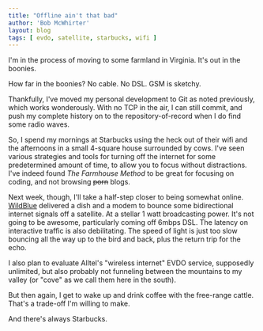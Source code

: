 ```yaml
---
title: "Offline ain't that bad"
author: 'Bob McWhirter'
layout: blog
tags: [ evdo, satellite, starbucks, wifi ]
---
```

I'm in the process of moving to some farmland in Virginia.  It's out in the boonies.

How far in the boonies?  No cable.  No DSL.  GSM is sketchy.

Thankfully, I've moved my personal development to Git as noted previously, which works wonderously.  With no TCP in the air, I can still commit, and push my complete history on to the repository-of-record when I do find some radio waves.

So, I spend my mornings at Starbucks using the heck out of their wifi and the afternoons in a small 4-square house surrounded by cows.  I've seen various strategies and tools for turning off the internet for some predetermined amount of time, to allow you to focus without distractions.  I've indeed found <em>The Farmhouse Method</em> to be great for focusing on coding, and not browsing <span style="text-decoration: line-through;">porn</span> blogs.

Next week, though, I'll take a half-step closer to being somewhat online.  <a title="WildBlue" href="http://wildblue.com/">WildBlue</a> delivered a dish and a modem to bounce some bidirectional internet signals off a satellite.  At a stellar 1 watt broadcasting power.  It's not going to be awesome, particularly coming off 6mbps DSL.  The latency on interactive traffic is also debilitating.  The speed of light is just too slow bouncing all the way up to the bird and back, plus the return trip for the echo.

I also plan to evaluate Alltel's "wireless internet" EVDO service, supposedly unlimited, but also probably not funneling between the mountains to my valley (or "cove" as we call them here in the south).

But then again, I get to wake up and drink coffee with the free-range cattle.  That's a trade-off I'm willing to make.

And there's always Starbucks.
